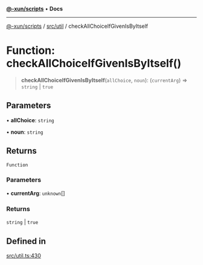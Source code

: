 [**@-xun/scripts**](../../../README.md) • **Docs**

***

[@-xun/scripts](../../../README.md) / [src/util](../README.md) / checkAllChoiceIfGivenIsByItself

# Function: checkAllChoiceIfGivenIsByItself()

> **checkAllChoiceIfGivenIsByItself**(`allChoice`, `noun`): (`currentArg`) => `string` \| `true`

## Parameters

• **allChoice**: `string`

• **noun**: `string`

## Returns

`Function`

### Parameters

• **currentArg**: `unknown`[]

### Returns

`string` \| `true`

## Defined in

[src/util.ts:430](https://github.com/Xunnamius/xscripts/blob/4fd96d6123f1ac889c89848efd750e2454f43e43/src/util.ts#L430)
